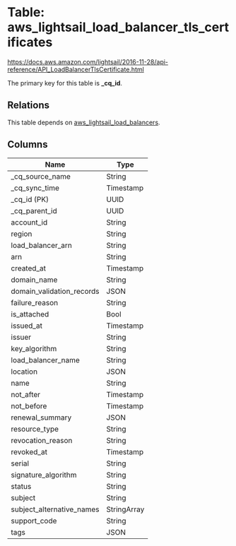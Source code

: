 # Table: aws_lightsail_load_balancer_tls_certificates

https://docs.aws.amazon.com/lightsail/2016-11-28/api-reference/API_LoadBalancerTlsCertificate.html

The primary key for this table is **_cq_id**.

## Relations
This table depends on [aws_lightsail_load_balancers](aws_lightsail_load_balancers.md).

## Columns
| Name          | Type          |
| ------------- | ------------- |
|_cq_source_name|String|
|_cq_sync_time|Timestamp|
|_cq_id (PK)|UUID|
|_cq_parent_id|UUID|
|account_id|String|
|region|String|
|load_balancer_arn|String|
|arn|String|
|created_at|Timestamp|
|domain_name|String|
|domain_validation_records|JSON|
|failure_reason|String|
|is_attached|Bool|
|issued_at|Timestamp|
|issuer|String|
|key_algorithm|String|
|load_balancer_name|String|
|location|JSON|
|name|String|
|not_after|Timestamp|
|not_before|Timestamp|
|renewal_summary|JSON|
|resource_type|String|
|revocation_reason|String|
|revoked_at|Timestamp|
|serial|String|
|signature_algorithm|String|
|status|String|
|subject|String|
|subject_alternative_names|StringArray|
|support_code|String|
|tags|JSON|